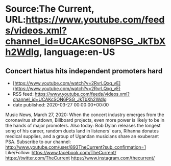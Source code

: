 # Source:The Current, URL:https://www.youtube.com/feeds/videos.xml?channel_id=UCAKcSON6PSG_JkTbXh2WdIg, language:en-US

## Concert hiatus hits independent promoters hard
 - [https://www.youtube.com/watch?v=2RvrLQxq_vE](https://www.youtube.com/watch?v=2RvrLQxq_vE)
 - RSS feed: https://www.youtube.com/feeds/videos.xml?channel_id=UCAKcSON6PSG_JkTbXh2WdIg
 - date published: 2020-03-27 00:00:00+00:00

Music News, March 27, 2020: When the concert industry emerges from the coronavirus shutdown, Billboard projects, even more power is likely to be in the hands of major promoters. Also today: Bob Dylan releases the longest song of his career, random duets land in listeners' ears, Rihanna donates medical supplies, and a group of Ugandan musicians share an exuberant PSA.
Subscribe to our channel:
http://www.youtube.com/user/893TheCurrent?sub_confirmation=1
Like/Follow:
https://www.facebook.com/TheCurrent/
https://twitter.com/TheCurrent
https://www.instagram.com/thecurrent/

